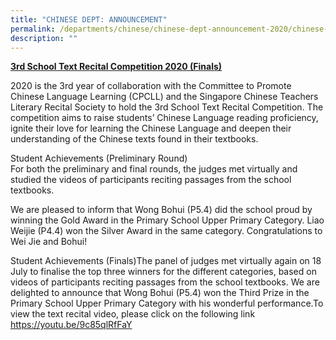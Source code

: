 ```yaml
---
title: "CHINESE DEPT: ANNOUNCEMENT"
permalink: /departments/chinese/chinese-dept-announcement-2020/chinese-dept-announcement/
description: ""
---
```

<p dir="auto"><strong><u>3rd School Text Recital Competition 2020 (Finals)</u></strong></p>
<p dir="auto">2020 is the 3rd year of collaboration with the Committee to Promote Chinese Language Learning (CPCLL) and the Singapore Chinese Teachers Literary Recital Society to hold the 3rd School Text Recital Competition. The competition aims to raise students&rsquo; Chinese Language reading proficiency, ignite their love for learning the Chinese Language and deepen their understanding of the Chinese texts found in their textbooks.</p>
<p dir="auto">Student Achievements (Preliminary Round)<br />For both the preliminary and final rounds, the judges met virtually and studied the videos of participants reciting passages from the school textbooks.</p>
<p dir="auto">We are pleased to inform that Wong Bohui (P5.4) did the school proud by winning the Gold Award in the Primary School Upper Primary Category. Liao Weijie (P4.4) won the Silver Award in the same category. Congratulations to Wei Jie and Bohui!</p>
<p dir="auto">Student Achievements (Finals)The panel of judges met virtually again on 18 July to finalise the top three winners for the different categories, based on videos of participants reciting passages from the school textbooks. We are delighted to announce that Wong Bohui (P5.4) won the Third Prize in the Primary School Upper Primary Category with his wonderful performance.To view the text recital video, please click on the following link <a tabindex="0" role="link" href="https://www.youtube.com/watch?v=9c85qlRfFaY" target="_blank" rel="nofollow noopener">https://youtu.be/9c85qlRfFaY</a></p>